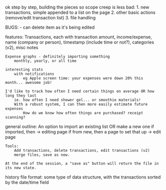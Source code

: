 ok step by step, building the pieces so scope creep is less bad:
    1. new transactions, simple appended to a list on the page
    2. other basic actions (remove/edit transaction list)
    3. file handling


BUGS:
    - can delete item as it's being edited




features:
    Transactions, each with
        transaction amount, income/expense, name (company or person), timestamp (include time or not?), categories (v2), misc notes

    Expense graphs - definitely importing something
        monthly, yearly, or all time

    interesting stats
        with notifications
            eg Apple screen time: your expenses were down 20% this month... awesome job!

    I'd like to track how often I need certain things on average OR how long they last
        ie. how often I need shower gel... or smoothie materials!
        With a robust system, I can then more easily estimate future expenses
            How do we know how often things are purchased? receipt scanning?


general outline:
    An option to import an existing list OR make a new one 
        if imported, then -> editing page
        if from new, then a page to set that up -> edit page        

    Tools:
        Add transactions, delete transactions, edit transactions (v2)
        merge files, save as new.

    At the end of the session, a "save as" button will return the file in its new state.


history file format:
    some type of data structure, with the transactions sorted by the date/time field